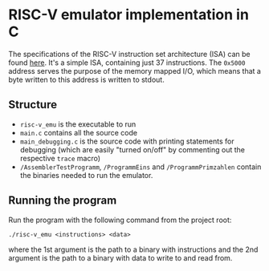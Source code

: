 # RISC-V emulator implementation in C

The specifications of the RISC-V instruction set architecture (ISA) can be found [here](https://riscv.org/technical/specifications/). It's a simple ISA, containing just 37 instructions. The `0x5000` address serves the purpose of the memory mapped I/O, which means that a byte written to this address is written to stdout.

## Structure

- `risc-v_emu` is the executable to run
- `main.c` contains all the source code
- `main_debugging.c` is the source code with printing statements for debugging (which are easily "turned on/off" by commenting out the respective `trace` macro)
- `/AssemblerTestProgramm`, `/ProgrammEins` and `/ProgrammPrimzahlen` contain the binaries needed to run the emulator.

## Running the program

Run the program with the following command from the project root:

```
./risc-v_emu <instructions> <data>
```

where the 1st argument <instructions> is the path to a binary with instructions and the 2nd argument <data> is the path to a binary with data to write to and read from.
